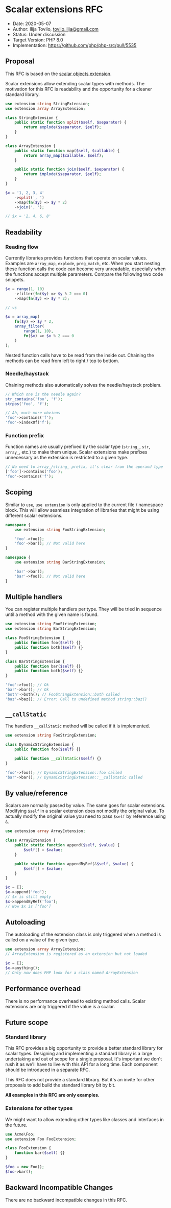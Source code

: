 # Scalar extensions RFC

* Date: 2020-05-07
* Author: Ilija Tovilo, tovilo.ilija@gmail.com
* Status: Under discussion
* Target Version: PHP 8.0
* Implementation: https://github.com/php/php-src/pull/5535

## Proposal

This RFC is based on the [scalar objects extension](https://github.com/nikic/scalar_objects).

Scalar extensions allow extending scalar types with methods. The motivation for this RFC is readability and the opportunity for a cleaner standard library.

```php
use extension string StringExtension;
use extension array ArrayExtension;

class StringExtension {
    public static function split($self, $separator) {
        return explode($separator, $self);
    }
}

class ArrayExtension {
    public static function map($self, $callable) {
        return array_map($callable, $self);
    }

    public static function join($self, $separator) {
        return implode($separator, $self);
    }
}

$x = '1, 2, 3, 4'
    ->split(', ')
    ->map(fn($y) => $y * 2)
    ->join(', ');

// $x = '2, 4, 6, 8'
```

## Readability

### Reading flow

Currently libraries provides functions that operate on scalar values. Examples are `array_map`, `explode`, `preg_match`, etc. When you start nesting these function calls the code can become very unreadable, especially when the functions accept multiple parameters. Compare the following two code snippets.

```php
$x = range(1, 10)
    ->filter(fn($y) => $y % 2 === 0)
    ->map(fn($y) => $y * 2);

// vs

$x = array_map(
    fn($y) => $y * 2,
    array_filter(
        range(1, 10),
        fn($x) => $x % 2 === 0
    )
);
```

Nested function calls have to be read from the inside out. Chaining the methods can be read from left to right / top to bottom.

### Needle/haystack

Chaining methods also automatically solves the needle/haystack problem.

```php
// Which one is the needle again?
str_contains('foo', 'f');
strpos('foo', 'f');

// Ah, much more obvious
'foo'->contains('f');
'foo'->indexOf('f');
```

### Function prefix

Function names are usually prefixed by the scalar type (`string_`, `str`, `array_`, etc.) to make them unique. Scalar extensions make prefixes unnecessary as the extension is restricted to a given type.

```php
// No need to array_/string_ prefix, it's clear from the operand type
['foo']->contains('foo');
'foo'->contains('f');
```

## Scoping

Similar to `use`, `use extension` is only applied to the current file / namespace block. This will allow seamless integration of libraries that might be using different scalar extensions.

```php
namespace {
    use extension string FooStringExtension;

    'foo'->foo();
    'foo'->bar(); // Not valid here
}

namespace {
    use extension string BarStringExtension;

    'bar'->bar();
    'bar'->foo(); // Not valid here
}
```

## Multiple handlers

You can register multiple handlers per type. They will be tried in sequence until a method with the given name is found.

```php
use extension string FooStringExtension;
use extension string BarStringExtension;

class FooStringExtension {
    public function foo($self) {}
    public function both($self) {}
}

class BarStringExtension {
    public function bar($self) {}
    public function both($self) {}
}

'foo'->foo(); // Ok
'bar'->bar(); // Ok
'both'->both(); // FooStringExtension::both called
'baz'->baz(); // Error: Call to undefined method string::baz()
```

## `__callStatic`

The handlers `__callStatic` method will be called if it is implemented.

```php
use extension string FooStringExtension;

class DynamicStringExtension {
    public function foo($self) {}

    public function __callStatic($self) {}
}

'foo'->foo(); // DynamicStringExtension::foo called
'bar'->bar(); // DynamicStringExtension::__callStatic called
```

## By value/reference

Scalars are normally passed by value. The same goes for scalar extensions. Modifying `$self` in a scalar extension does not modify the original value. To actually modify the original value you need to pass `$self` by reference using `&`.

```php
use extension array ArrayExtension;

class ArrayExtension {
    public static function append($self, $value) {
        $self[] = $value;
    }

    public static function appendByRef(&$self, $value) {
        $self[] = $value;
    }
}

$x = [];
$x->append('foo');
// $x is still empty
$x->appendByRef('foo');
// Now $x is ['foo']
```

## Autoloading

The autoloading of the extension class is only triggered when a method is called on a value of the given type.

```php
use extension array ArrayExtension;
// ArrayExtension is registered as an extension but not loaded

$x = [];
$x->anything();
// Only now does PHP look for a class named ArrayExtension
```

## Performance overhead

There is no performance overhead to existing method calls. Scalar extensions are only triggered if the value is a scalar.

## Future scope

### Standard library

This RFC provides a big opportunity to provide a better standard library for scalar types. Designing and implementing a standard library is a large undertaking and out of scope for a single proposal. It's important we don't rush it as we'll have to live with this API for a long time. Each component should be introduced in a separate RFC.

This RFC does not provide a standard library. But it's an invite for other proposals to add build the standard library bit by bit.

**All examples in this RFC are only examples.**

### Extensions for other types

We might want to allow extending other types like classes and interfaces in the future.

```php
use Acme\Foo;
use extension Foo FooExtension;

class FooExtension {
    function bar($self) {}
}

$foo = new Foo();
$foo->bar();
```

## Backward Incompatible Changes

There are no backward incompatible changes in this RFC.
